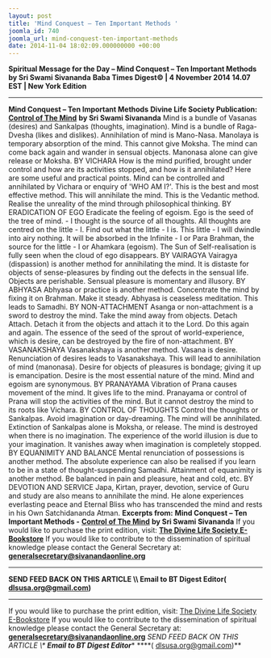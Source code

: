 ```yaml
---
layout: post
title: 'Mind Conquest – Ten Important Methods '
joomla_id: 740
joomla_url: mind-conquest-ten-important-methods
date: 2014-11-04 18:02:09.000000000 +00:00
---
```

**Spiritual Message for the Day – Mind Conquest – Ten Important Methods by Sri Swami Sivananda**
**Baba Times Digest© | 4 November 2014 14.07 EST | New York Edition**
* * *  
**Mind Conquest – Ten Important Methods**
**Divine Life Society Publication:** [**Control of The Mind**](http://www.sivanandaonline.org/public_html/?cmd=displaysection&section_id=913&format=html) **by Sri Swami Sivananda**
Mind is a bundle of Vasanas (desires) and Sankalpas (thoughts, imagination). Mind is a bundle of Raga-Dvesha (likes and dislikes). Annihilation of mind is Mano-Nasa.
Manolaya is temporary absorption of the mind. This cannot give Moksha. The mind can come back again and wander in sensual objects. Manonasa alone can give release or Moksha.
BY VICHARA
How is the mind purified, brought under control and how are its activities stopped, and how is it annihilated? Here are some useful and practical points. Mind can be controlled and annihilated by Vichara or enquiry of 'WHO AM I?'. This is the best and most effective method. This will annihilate the mind. This is the Vedantic method. Realise the unreality of the mind through philosophical thinking.
BY ERADICATION OF EGO
Eradicate the feeling of egoism. Ego is the seed of the tree of mind. - I thought is the source of all thoughts. All thoughts are centred on the little - I. Find out what the little - I is. This little - I will dwindle into airy nothing. It will be absorbed in the Infinite - I or Para Brahman, the source for the little - I or Ahamkara (egoism).
The Sun of Self-realisation is fully seen when the cloud of ego disappears.
BY VAIRAGYA
Vairagya (dispassion) is another method for annihilating the mind. It is distaste for objects of sense-pleasures by finding out the defects in the sensual life. Objects are perishable. Sensual pleasure is momentary and illusory.
BY ABHYASA
Abhyasa or practice is another method. Concentrate the mind by fixing it on Brahman. Make it steady. Abhyasa is ceaseless meditation. This leads to Samadhi.
BY NON-ATTACHMENT
Asanga or non-attachment is a sword to destroy the mind. Take the mind away from objects. Detach Attach. Detach it from the objects and attach it to the Lord. Do this again and again. The essence of the seed of the sprout of world-experience, which is desire, can be destroyed by the fire of non-attachment.
BY VASANAKSHAYA
Vasanakshaya is another method. Vasana is desire. Renunciation of desires leads to Vasanakshaya. This will lead to annihilation of mind (manonasa). Desire for objects of pleasures is bondage; giving it up is emancipation. Desire is the most essential nature of the mind. Mind and egoism are synonymous.
BY PRANAYAMA
Vibration of Prana causes movement of the mind. It gives life to the mind. Pranayama or control of Prana will stop the activities of the mind. But it cannot destroy the mind to its roots like Vichara.
BY CONTROL OF THOUGHTS
Control the thoughts or Sankalpas. Avoid imagination or day-dreaming. The mind will be annihilated. Extinction of Sankalpas alone is Moksha, or release. The mind is destroyed when there is no imagination. The experience of the world illusion is due to your imagination. It vanishes away when imagination is completely stopped.
BY EQUANIMITY AND BALANCE
Mental renunciation of possessions is another method. The absolute experience can also be realised if you learn to be in a state of thought-suspending Samadhi.
Attainment of equanimity is another method. Be balanced in pain and pleasure, heat and cold, etc.
BY DEVOTION AND SERVICE
Japa, Kirtan, prayer, devotion, service of Guru and study are also means to annihilate the mind.
He alone experiences everlasting peace and Eternal Bliss who has transcended the mind and rests in his Own Satchidananda Atman.
**Excerpts from:**  **Mind Conquest – Ten Important Methods -** [**Control of The Mind**](http://www.sivanandaonline.org/public_html/?cmd=displaysection&section_id=913&format=html) **by Sri Swami Sivananda**
If you would like to purchase the print edition, visit: **[The Divine Life Society E-Bookstore](http://www.dlshq.org/download/download.htm)**
If you would like to contribute to the dissemination of spiritual knowledge please contact the General Secretary at: [](mailto:%20%3Cscript%20type=%27text/javascript%27%3E%20%3C%21--%20var%20prefix%20=%20%27ma%27%20+%20%27il%27%20+%20%27to%27;%20var%20path%20=%20%27hr%27%20+%20%27ef%27%20+%20%27=%27;%20var%20addy57016%20=%20%27generalsecretary%27%20+%20%27@%27;%20addy57016%20=%20addy57016%20+%20%27sivanandaonline%27%20+%20%27.%27%20+%20%27org%27;%20document.write%28%27%3Ca%20%27%20+%20path%20+%20%27%5C%27%27%20+%20prefix%20+%20%27:%27%20+%20addy57016%20+%20%27%5C%27%3E%27%29;%20document.write%28addy57016%29;%20document.write%28%27%3C%5C/a%3E%27%29;%20//--%3E%5Cn%20%3C/script%3E%3Cscript%20type=%27text/javascript%27%3E%20%3C%21--%20document.write%28%27%3Cspan%20style=%5C%27display:%20none;%5C%27%3E%27%29;%20//--%3E%20%3C/script%3EThis%20email%20address%20is%20being%20protected%20from%20spambots.%20You%20need%20JavaScript%20enabled%20to%20view%20it.%20%3Cscript%20type=%27text/javascript%27%3E%20%3C%21--%20document.write%28%27%3C/%27%29;%20document.write%28%27span%3E%27%29;%20//--%3E%20%3C/script%3E?subject=Contribution%20to%20Dissemination%20of%20Spiritual%20Knowledge) **generalsecretary@sivanandaonline.org**
****
**SEND FEED BACK ON THIS ARTICLE \\\ Email to BT Digest Editor[](mailto:%20%3Cscript%20type=%27text/javascript%27%3E%20%3C%21--%20var%20prefix%20=%20%27ma%27%20+%20%27il%27%20+%20%27to%27;%20var%20path%20=%20%27hr%27%20+%20%27ef%27%20+%20%27=%27;%20var%20addy72654%20=%20%27dlsusa.org%27%20+%20%27@%27;%20addy72654%20=%20addy72654%20+%20%27gmail%27%20+%20%27.%27%20+%20%27com%27;%20document.write%28%27%3Ca%20%27%20+%20path%20+%20%27%5C%27%27%20+%20prefix%20+%20%27:%27%20+%20addy72654%20+%20%27%5C%27%3E%27%29;%20document.write%28addy72654%29;%20document.write%28%27%3C%5C/a%3E%27%29;%20//--%3E%5Cn%20%3C/script%3E%3Cscript%20type=%27text/javascript%27%3E%20%3C%21--%20document.write%28%27%3Cspan%20style=%5C%27display:%20none;%5C%27%3E%27%29;%20//--%3E%20%3C/script%3EThis%20email%20address%20is%20being%20protected%20from%20spambots.%20You%20need%20JavaScript%20enabled%20to%20view%20it.%20%3Cscript%20type=%27text/javascript%27%3E%20%3C%21--%20document.write%28%27%3C/%27%29;%20document.write%28%27span%3E%27%29;%20//--%3E%20%3C/script%3E?subject=DLS%20Posts)( [dlsusa.org@gmail.com](mailto:dlsusa.org@gmail.com))**
* * *
  
If you would like to purchase the print edition, visit: [The Divine Life Society E-Bookstore](http://www.dlshq.org/download/download.htm)
If you would like to contribute to the dissemination of spiritual knowledge please contact the General Secretary at: **[generalsecretary@sivanandaonline.org](mailto:generalsecretary@sivanandaonline.org)**
**SEND FEED BACK ON THIS ARTICLE \\\**  **Email to BT Digest Editor**** [](mailto:%20%3Cscript%20type=%27text/javascript%27%3E%20%3C%21--%20var%20prefix%20=%20%27ma%27%20+%20%27il%27%20+%20%27to%27;%20var%20path%20=%20%27hr%27%20+%20%27ef%27%20+%20%27=%27;%20var%20addy72654%20=%20%27dlsusa.org%27%20+%20%27@%27;%20addy72654%20=%20addy72654%20+%20%27gmail%27%20+%20%27.%27%20+%20%27com%27;%20document.write%28%27%3Ca%20%27%20+%20path%20+%20%27%5C%27%27%20+%20prefix%20+%20%27:%27%20+%20addy72654%20+%20%27%5C%27%3E%27%29;%20document.write%28addy72654%29;%20document.write%28%27%3C%5C/a%3E%27%29;%20//--%3E%5Cn%20%3C/script%3E%3Cscript%20type=%27text/javascript%27%3E%20%3C%21--%20document.write%28%27%3Cspan%20style=%5C%27display:%20none;%5C%27%3E%27%29;%20//--%3E%20%3C/script%3EThis%20email%20address%20is%20being%20protected%20from%20spambots.%20You%20need%20JavaScript%20enabled%20to%20view%20it.%20%3Cscript%20type=%27text/javascript%27%3E%20%3C%21--%20document.write%28%27%3C/%27%29;%20document.write%28%27span%3E%27%29;%20//--%3E%20%3C/script%3E?subject=DLS%20Posts)****( [dlsusa.org@gmail.com](mailto:dlsusa.org@gmail.com))**  
